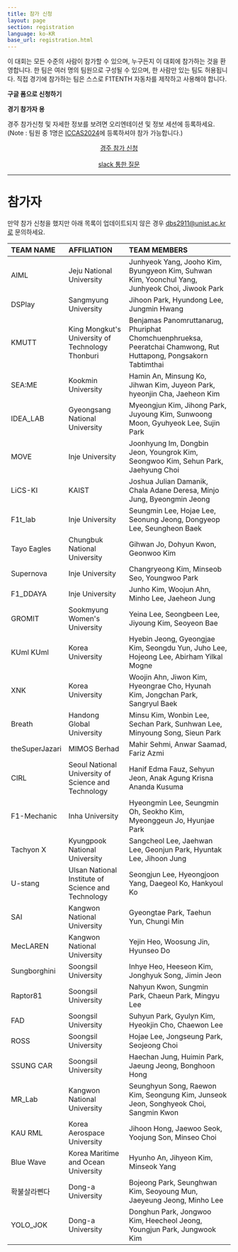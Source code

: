 ```yaml
---
title: 참가 신청
layout: page
section: registration
language: ko-KR
base_url: registration.html
---
```


이 대회는 모든 수준의 사람이 참가할 수 있으며,  누구든지 이 대회에 참가하는 것을 환영합니다. 한 팀은 여러 명의 팀원으로 구성될 수 있으며, 한 사람만 있는 팀도 허용됩니다.
직접 경기에 참가하는 팀은 스스로 F1TENTH 자동차를 제작하고 사용해야 합니다.


**구글 폼으로 신청하기**

<!-- ***4월 30일 오픈 예정*** -->

**경기 참가자 용**

경주 참가신청 및 자세한 정보를 보려면 오리엔테이션 및 정보 세션에 등록하세요.
(Note : 팀원 중 1명은 [ICCAS2024](https://2024.iccas.org/)에 등록하셔야 참가 가능합니다.)

<center class="actions">
	<a href="https://docs.google.com/forms/d/e/1FAIpQLSc8hK-SnthwWaVjcNTqFdi9nbaxAi6ImTIuK7bMWi-5cbc5zw/viewform?usp=sf_link" class="button">경주 참가 신청</a>
</center>

<br>

<center class="actions">
	<a href="https://join.slack.com/t/f1tenthkoreab-m4i3495/shared_invite/zt-2qqvtmboh-nLfEQWJcoE9pUdybidyqcw" class="button">slack 통한 질문</a>
</center>

<!-- **일반 참가자 용**

경주 관람신청 및 자세한 정보를 보려면 오리엔테이션 및 정보 세션에 등록하세요.

<center class="actions">
	<a href="https://docs.google.com/forms/d/e/1FAIpQLSf5aheoenohT5te_PutaAnLSBmPwK3EKB7EVOtFLEEu3Jk1gQ/viewform?usp=sf_link" class="button">일반 참가 신청</a>
</center> -->


---
<!-- <center class="actions">
	<a href="../ko/participants.html" class="button">참가 현황</a>
</center>
 -->

# 참가자

만약 참가 신청을 했지만 아래 목록이 업데이트되지 않은 경우 dbs2911@unist.ac.kr로 문의하세요.

| TEAM NAME | AFFILIATION | TEAM MEMBERS |
|:---|:---|:---|
|AIML|Jeju National University|Junhyeok Yang, Jooho Kim, Byungyeon Kim, Suhwan Kim, Yoonchul Yang, Junhyeok Choi, Jiwook Park|
|DSPlay|Sangmyung University|Jihoon Park, Hyundong Lee, Jungmin Hwang|
|KMUTT|King Mongkut's University of Technology Thonburi|Benjamas Panomruttanarug, Phuriphat Chomchuenphrueksa, Peeratchai Chamwong, Rut Huttapong, Pongsakorn Tabtimthai|
|SEA:ME|Kookmin University|Hamin An, Minsung Ko, Jihwan Kim, Juyeon Park, hyeonjin Cha, Jaeheon Kim|
|IDEA_LAB|Gyeongsang National University|Myeongjun Kim, Jihong Park, Juyoung Kim, Sunwoong Moon, Gyuhyeok Lee, Sujin Park|
|MOVE|Inje University|Joonhyung Im, Dongbin Jeon, Youngrok Kim, Seongwoo Kim, Sehun Park, Jaehyung Choi|
|LiCS-KI|KAIST|Joshua Julian Damanik, Chala Adane Deresa, Minjo Jung, Byeongmin Jeong|
|F1t_lab|Inje University|Seungmin Lee, Hojae Lee, Seonung Jeong, Dongyeop Lee, Seungheon Baek|
|Tayo Eagles|Chungbuk National University|Gihwan Jo, Dohyun Kwon, Geonwoo Kim|
|Supernova|Inje University|Changryeong Kim, Minseob Seo, Youngwoo Park|
|F1_DDAYA|Inje University|Junho Kim, Woojun Ahn, Minho Lee, Jaeheon Jung|
|GROMIT|Sookmyung Women's University|Yeina Lee, Seongbeen Lee, Jiyoung Kim, Seoyeon Bae|
|KUml KUml|Korea University|Hyebin Jeong, Gyeongjae Kim, Seongdu Yun, Juho Lee, Hojeong Lee, Abirham Yilkal Mogne|
|XNK|Korea University|Woojin Ahn, Jiwon Kim, Hyeongrae Cho, Hyunah Kim, Jongchan Park, Sangryul Baek|
|Breath|Handong Global University|Minsu Kim, Wonbin Lee, Sechan Park, Sunhwan Lee,  Minyoung Song, Sieun Park|
|theSuperJazari|MIMOS Berhad|Mahir Sehmi, Anwar Saamad, Fariz Azmi|
|CIRL|Seoul National University of Science and Technology|Hanif Edma Fauz, Sehyun Jeon, Anak Agung Krisna Ananda Kusuma|
|F1-Mechanic|Inha University|Hyeongmin Lee, Seungmin Oh, Seokho Kim, Myeonggeun Jo, Hyunjae Park|
|Tachyon X|Kyungpook National University|Sangcheol Lee, Jaehwan Lee, Geonjun Park, Hyuntak Lee, Jihoon Jung|
|U-stang|Ulsan National Institute of Science and Technology|Seongjun Lee, Hyeongjoon Yang, Daegeol Ko, Hankyoul Ko|
|SAI|Kangwon National University|Gyeongtae Park, Taehun Yun, Chungi Min|
|MecLAREN|Kangwon National University|Yejin Heo, Woosung Jin, Hyunseo Do|
|Sungborghini|Soongsil University|Inhye Heo, Heeseon Kim, Jonghyuk Song, Jimin Jeon|
|Raptor81|Soongsil University|Nahyun Kwon, Sungmin Park, Chaeun Park, Mingyu Lee|
|FAD|Soongsil University|Suhyun Park, Gyulyn Kim, Hyeokjin Cho, Chaewon Lee|
|ROSS|Soongsil University|Hojae Lee, Jongseung Park, Seojeong Choi|
|SSUNG CAR|Soongsil University|Haechan Jung, Huimin Park, Jaeung Jeong, Bonghoon Hong|
|MR_Lab|Kangwon National University|Seunghyun Song, Raewon Kim, Seongung Kim, Junseok Jeon, Songhyeok Choi, Sangmin Kwon|
|KAU RML|Korea Aerospace University|Jihoon Hong, Jaewoo Seok, Yoojung Son, Minseo Choi|
|Blue Wave|Korea Maritime and Ocean University|Hyunho An, Jihyeon Kim, Minseok Yang|
|확불살라삔다|Dong-a University|Bojeong Park, Seunghwan Kim, Seoyoung Mun, Jaeyeung Jeong, Minho Lee|
|YOLO_JOK|Dong-a University|Donghun Park, Jongwoo Kim, Heecheol Jeong, Youngjun Park, Jungwook Kim|

<!-- | Black Crane | 인제대학교 | 김성준, 이호재, 정선용 |
| Tayo Eagles | 충북대학교 | 김건우, 김택림, 권도현 |
| KMUTT | King Mongkut's University of Technology Thonburi | Benjamas Panomruttanarug, Jirat Lapsittiwong |
| ICHTHUS | 숭실대학교 | 정진섭, 강세륜, 임현규 |
| ICHTHUS2 | 숭실대학교 | 김민, 김병지, 전민혁 |
| HMCar | 울산과학기술원 | 김광록, 강경태, 류정상, 이윤호 |
| TigerOx | 경북대학교 | 박수용, 최윤도, 정세빈, 김현정, 이찬혁 |
| Gudakdary | 중앙대학교 | 변관균, 서지원, 이호진, 이은지, 임종건 |
| INHARobo | 인하대학교 | 장동민, 송승준, 김민교 |
| AART | 금오공과대학교 | 장인식, 김유진, 이현철, Saugat Shahi, Louise Tan |
| SAI | 강원대학교 | 이영우, 고강호, 윤태훈, 김수아 |
| CML | 고려대학교 | 백상률, 김우중, 김지원, 조형래, 모지환 |
| AGA-CML | 고려대학교 | 김현아, 남가람, 신수빈, 조수린, 오민택 |
| BTS | 숭실대학교 | 권영훈, 김성윤, 김수민 |
| SSUWOONG | 숭실대학교 | 박준영, 반세현, 이민우, 이준호 |
| ATP | 인제대학교 | 류지홍, 김희철, 서지우, 서석원 |
| MOVE | 인제대학교 | 차건민, 박세훈, 김성우, 김민준 |
| QueenCar | 경상국립대학교 | 조민아, 이주호, 이호윤, 조수민, 김룡학, 손성진 |
| Breath | 한동대학교 | 이원빈, 박세찬, 이선환 |
| IDEA_LAB | 경상국립대학교 | 김명준, 김영훈, 박지홍, 문선웅 |
| ENERNET | National Taipei University of Technology  | Shangyen Lee, Shangtse Lee |
| GROMIT | 숙명여자대학교  | 정보인, 김경은, 류연지, 이성빈, 조영서 |
| DSPlay | 상명대학교 | 김희원, 이우진, 박지훈, 목경민 |
| CIRL | 서울대학교 | Abdul Aris Umar, Fikih Muhammad, Anak Agung Krisna Ananda Kusuma, 박관우, 김정수 |
| DDRX | Zhejiang University | Lei Xie, Cheng Hu, Wangjia Weng, Zhouheng Li, Haoyang He, Hongxu Chen | 
| Drunken Driving | 인천대학교 | 안대용, 정철민, 이화수, 김경현 |
| Paragon | 인천대학교 | 배문규, 김태헌, 이승민, 박규철 | 
| 끝나고족발 | 동아대학교 | 박보정, 김승환, 문서영, 정재영 |
| 모멘텀 | 동아대학교 | 박동훈, 정희철, 김종우, 박영준 |
| Yonam_Mobility | 연암공과대학교 | 이승욱, 신지섭, 심영진, 이준혁, 기재현 |
| Yonam | 연암공과대학교 | 권준서, 김현준, 나형도, 박승원, 이차원 |  -->

